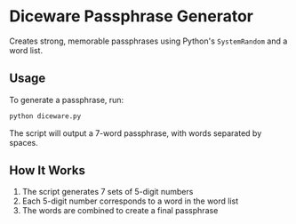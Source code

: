 # Diceware Passphrase Generator

Creates strong, memorable passphrases using Python's `SystemRandom` and a word list.

## Usage

To generate a passphrase,  run:

```bash
python diceware.py
```

The script will output a 7-word passphrase, with words separated by spaces.

## How It Works

1. The script generates 7 sets of 5-digit numbers
2. Each 5-digit number corresponds to a word in the word list
3. The words are combined to create a final passphrase
